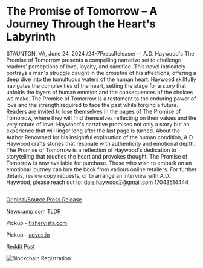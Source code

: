 # The Promise of Tomorrow – A Journey Through the Heart's Labyrinth

STAUNTON, VA, June 24, 2024 /24-7PressRelease/ -- A.D. Haywood's The Promise of Tomorrow presents a compelling narrative set to challenge readers' perceptions of love, loyalty, and sacrifice. This novel intricately portrays a man's struggle caught in the crossfire of his affections, offering a deep dive into the tumultuous waters of the human heart.  Haywood skillfully navigates the complexities of the heart, setting the stage for a story that unfolds the layers of human emotion and the consequences of the choices we make. The Promise of Tomorrow is a testament to the enduring power of love and the strength required to face the past while forging a future.  Readers are invited to lose themselves in the pages of The Promise of Tomorrow, where they will find themselves reflecting on their values and the very nature of love. Haywood's narrative promises not only a story but an experience that will linger long after the last page is turned.  About the Author Renowned for his insightful exploration of the human condition, A.D. Haywood crafts stories that resonate with authenticity and emotional depth. The Promise of Tomorrow is a reflection of Haywood's dedication to storytelling that touches the heart and provokes thought.  The Promise of Tomorrow is now available for purchase. Those who wish to embark on an emotional journey can buy the book from various online retailers.  For further details, review copy requests, or to arrange an interview with A.D. Haywood, please reach out to: dale.haywood2@gmail.com 17043514444 

---

[Original/Source Press Release](https://www.24-7pressrelease.com/press-release/511938/the-promise-of-tomorrow-a-journey-through-the-hearts-labyrinth)
                    

[Newsramp.com TLDR](https://newsramp.com/curated-news/a-d-haywood-s-the-promise-of-tomorrow-a-captivating-exploration-of-love-and-sacrifice/395733a232cc0bc856e46e6635272b94) 


Pickup - [fishervista.com](https://fishervista.com/en/a-d-haywood-s-the-promise-of-tomorrow-explores-love-loyalty-and-sacrifice/20244405)

Pickup - [advos.io](https://advos.io/en/a-d-haywood-s-latest-novel-the-promise-of-tomorrow-explores-deep-human-emotions/20244405)
 



[Reddit Post](https://www.reddit.com/r/BookNews/comments/1dn7mrp/ad_haywoods_the_promise_of_tomorrow_a_captivating/) 



![Blockchain Registration](https://cdn.newsramp.app/24-7PressRelease/qrcode/246/24/wolfbBZQ.webp)